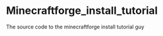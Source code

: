 Minecraftforge_install_tutorial
===============================

The source code to the minecraftforge install tutorial guy
